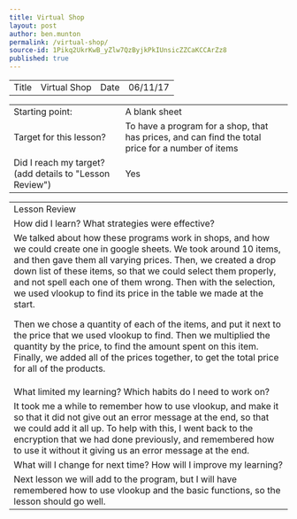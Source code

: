 ```yaml
---
title: Virtual Shop
layout: post
author: ben.munton
permalink: /virtual-shop/
source-id: 1Pikq2UkrKwB_yZlw7QzByjkPkIUnsicZZCaKCCArZz8
published: true
---
```

<table>
  <tr>
    <td>Title</td>
    <td>Virtual Shop</td>
    <td>Date</td>
    <td>06/11/17</td>
  </tr>
</table>


<table>
  <tr>
    <td>Starting point:</td>
    <td>A blank sheet</td>
  </tr>
  <tr>
    <td>Target for this lesson?</td>
    <td>To have a program for a shop, that has prices, and can find the total price for a number of items</td>
  </tr>
  <tr>
    <td>Did I reach my target? 
(add details to "Lesson Review")</td>
    <td> Yes </td>
  </tr>
</table>


<table>
  <tr>
    <td>Lesson Review</td>
  </tr>
  <tr>
    <td>How did I learn? What strategies were effective? </td>
  </tr>
  <tr>
    <td>We talked about how these programs work in shops, and how we could create one in google sheets.  We took around 10 items, and then gave them all varying prices.  Then, we created a drop down list of these items, so that we could select them properly, and not spell each one of them wrong.  Then with the selection, we used vlookup to find its price in the table we made at the start.

Then we chose a quantity of each of the items, and put it next to the price that we used vlookup to find. Then we multiplied the quantity by the price, to find the amount spent on this item.  Finally, we added all of the prices together, to get the total price for all of the products.</td>
  </tr>
  <tr>
    <td>What limited my learning? Which habits do I need to work on? </td>
  </tr>
  <tr>
    <td>It took me a while to remember how to use vlookup, and make it so that it did not give out an error message at the end, so that we could add it all up.  To help with this, I went back to the encryption that we had done previously, and remembered how to use it without it giving us an error message at the end.</td>
  </tr>
  <tr>
    <td>What will I change for next time? How will I improve my learning?</td>
  </tr>
  <tr>
    <td>Next lesson we will add to the program, but I will have remembered how to use vlookup and the basic functions, so the lesson should go well.</td>
  </tr>
</table>



